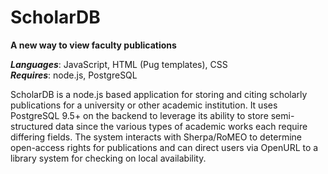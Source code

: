 # ScholarDB
**A new way to view faculty publications**

***Languages***: JavaScript, HTML (Pug templates), CSS  
***Requires***: node.js, PostgreSQL

ScholarDB is a node.js based application for storing and citing scholarly publications for a university or other academic institution.  It uses PostgreSQL 9.5+ on the backend to leverage its ability to store semi-structured data since the various types of academic works each require differing fields.  The system interacts with Sherpa/RoMEO to determine open-access rights for publications and can direct users via OpenURL to a library system for checking on local availability.
